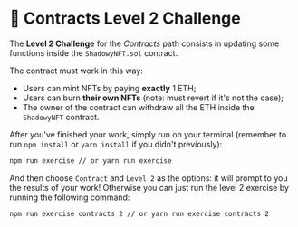 # 👾 Contracts Level 2 Challenge

The **Level 2 Challenge** for the _Contracts_ path consists in updating some functions inside the `ShadowyNFT.sol` contract.

The contract must work in this way:

- Users can mint NFTs by paying **exactly** 1 ETH;
- Users can burn **their own NFTs** (note: must revert if it's not the case);
- The owner of the contract can withdraw all the ETH inside the `ShadowyNFT` contract.

After you've finished your work, simply run on your terminal (remember to run `npm install` or `yarn install` if you didn't previously):

```bash
npm run exercise // or yarn run exercise
```

And then choose `Contract` and `Level 2` as the options: it will prompt to you the results of your work!
Otherwise you can just run the level 2 exercise by running the following command:

```bash
npm run exercise contracts 2 // or yarn run exercise contracts 2
```
